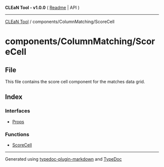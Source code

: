 **CLEaN Tool - v1.0.0** ( [Readme](../../../README.md) \| API )

***

[CLEaN Tool](../../../modules.md) / components/ColumnMatching/ScoreCell

# components/ColumnMatching/ScoreCell

## File

This file contains the score cell component for the matches data grid.

## Index

### Interfaces

- [Props](interfaces/Props.md)

### Functions

- [ScoreCell](functions/ScoreCell.md)

***

Generated using [typedoc-plugin-markdown](https://www.npmjs.com/package/typedoc-plugin-markdown) and [TypeDoc](https://typedoc.org/)
